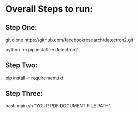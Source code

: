 # Overall Steps to run:

## Step One:

git clone https://github.com/facebookresearch/detectron2.git

python -m pip install -e detectron2

## Step Two:

pip install -r requirement.txt

## Step Three:

bash main.sh "YOUR PDF DOCUMENT FILE PATH"
